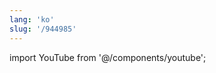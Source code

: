 ```yaml
---
lang: 'ko'
slug: '/944985'
---
```


import YouTube from '@/components/youtube';

<YouTube id="Kyld6ss9wbg"/>
